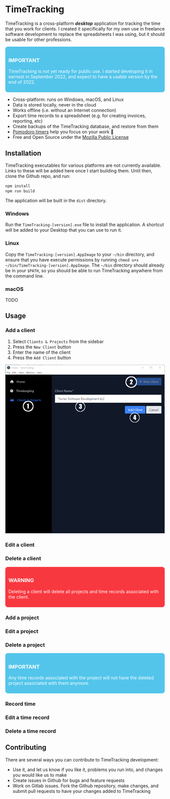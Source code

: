 # TimeTracking

TimeTracking is a cross-platform _**desktop**_ application for tracking the time
that you work for clients. I created it specifically for my own use in
freelance software development to replace the spreadsheets I was using,
but it should be usable for other professions.

<div style="padding:10px;border-radius:0.5rem;background-color:#53c5eb">
   <h3 style="color:white;">IMPORTANT</h3>
   <p style="color:white"> TimeTracking is not yet ready for public use. I started developing it
      in earnest in September 2022, and expect to have a usable version by
      the end of 2022.</p>
</div>

* Cross-platform: runs on Windows, macOS, and Linux
* Data is stored locally, never in the cloud
* Works offline (i.e. without an Internet connection)
* Export time records to a spreadsheet (e.g. for creating invoices, reporting, etc)
* Create backups of the TimeTracking database, and restore from them
* [Pomodoro timers](https://en.wikipedia.org/wiki/Pomodoro_Technique) help you focus on your work :tomato:
* Free and Open Source under the [Mozilla Public License](https://en.wikipedia.org/wiki/Mozilla_Public_License)

## Installation

TimeTracking executables for various platforms are not currently available.
Links to these will be added here once I start building them. Until then,
clone the Github repo, and run:

```shell
npm install
npm run build
```

The application will be built in the `dist` directory.

### Windows

Run the `TimeTracking-[version].exe` file to install the application. A shortcut
will be added to your Desktop that you can use to run it.

### Linux

Copy the `TimeTracking-[version].AppImage` to your `~/bin` directory, and ensure
that you have execute permissions by running `chmod u+x ~/bin/TimeTracking-[version].AppImage`.
The `~/bin` directory should already be in your `$PATH`, so you should be able to run TimeTracking
anywhere from the command line.

### macOS

TODO

## Usage

### Add a client

1. Select `Clients & Projects` from the sidebar
2. Press the `New Client` button
3. Enter the name of the client
4. Press the `Add Client` button

![Add client](./readme-images/create-client.png)

### Edit a client

### Delete a client

<div style="padding:10px;border-radius:0.5rem;background-color:#f8383f">
   <h3 style="color:white;">WARNING</h3>
   <p style="color:white">Deleting a client will delete all projects and time records associated
with the client.</p>
</div>

### Add a project

### Edit a project

### Delete a project

<div style="padding:10px;border-radius:0.5rem;background-color:#53c5eb">
   <h3 style="color:white;">IMPORTANT</h3>
   <p style="color:white"> Any time records associated with the project will not have the deleted
project  associated with them anymore.</p>
</div>

### Record time

### Edit a time record

### Delete a time record

## Contributing

There are several ways you can contribute to TimeTracking development:

* Use it, and let us know if you like it, problems you run into, and changes you would like us to make
* Create issues in Github for bugs and feature requests
* Work on Gitlab issues. Fork the Github repository, make changes, and submit pull requests to have your changes added to TimeTracking
